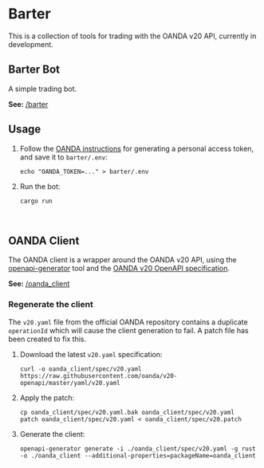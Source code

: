 
# Barter

This is a collection of tools for trading with the OANDA v20 API, currently in development.  

## Barter Bot

A simple trading bot.  

**See:** [/barter](barter)  

## Usage

1. Follow the [OANDA instructions](https://developer.oanda.com/rest-live-v20/introduction/) for generating a personal access token, and save it to `barter/.env`:
    ```shell
    echo "OANDA_TOKEN=..." > barter/.env
    ```
2. Run the bot:
    ```shell
    cargo run
    ```
<br>

## OANDA Client

The OANDA client is a wrapper around the OANDA v20 API, using the [openapi-generator](https://github.com/OpenAPITools/openapi-generator) tool and the [OANDA v20 OpenAPI specification](https://github.com/oanda/v20-openapi/blob/master/yaml/v20.yaml).  

**See:** [/oanda_client](oanda_client)  

### Regenerate the client

The `v20.yaml` file from the official OANDA repository contains a duplicate `operationId` which will cause the client generation to fail. A patch file has been created to fix this.

1.  Download the latest `v20.yaml` specification:
    ```shell
    curl -o oanda_client/spec/v20.yaml https://raw.githubusercontent.com/oanda/v20-openapi/master/yaml/v20.yaml
    ```
2.  Apply the patch:
    ```shell
    cp oanda_client/spec/v20.yaml.bak oanda_client/spec/v20.yaml
    patch oanda_client/spec/v20.yaml < oanda_client/spec/v20.patch
    ```
3.  Generate the client:
    ```shell
    openapi-generator generate -i ./oanda_client/spec/v20.yaml -g rust -o ./oanda_client --additional-properties=packageName=oanda_client
    ```
<br>
